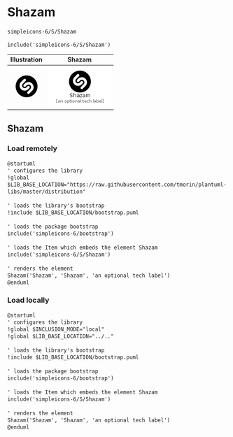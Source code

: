 # Shazam


```text
simpleicons-6/S/Shazam
```

```text
include('simpleicons-6/S/Shazam')
```



| Illustration | Shazam |
| :---: | :---: |
| ![illustration for Illustration](../../simpleicons-6/S/Shazam.png) | ![illustration for Shazam](../../simpleicons-6/S/Shazam.Local.png) |




## Shazam

### Load remotely
```plantuml
@startuml
' configures the library
!global $LIB_BASE_LOCATION="https://raw.githubusercontent.com/tmorin/plantuml-libs/master/distribution"

' loads the library's bootstrap
!include $LIB_BASE_LOCATION/bootstrap.puml

' loads the package bootstrap
include('simpleicons-6/bootstrap')

' loads the Item which embeds the element Shazam
include('simpleicons-6/S/Shazam')

' renders the element
Shazam('Shazam', 'Shazam', 'an optional tech label')
@enduml
```

### Load locally
```plantuml
@startuml
' configures the library
!global $INCLUSION_MODE="local"
!global $LIB_BASE_LOCATION="../.."

' loads the library's bootstrap
!include $LIB_BASE_LOCATION/bootstrap.puml

' loads the package bootstrap
include('simpleicons-6/bootstrap')

' loads the Item which embeds the element Shazam
include('simpleicons-6/S/Shazam')

' renders the element
Shazam('Shazam', 'Shazam', 'an optional tech label')
@enduml
```

